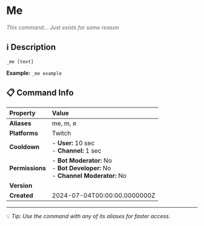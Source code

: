 # Me

<span style="color: #666; font-style: italic;">This command... Just exists for some reason</span>

## ℹ️ Description

`_me [text]`

**Example:** `_me example`

## 📋 Command Info

| **Property** | **Value** |
|:----------------|:----------------|
| **Aliases** | me, m, я |
| **Platforms** | Twitch |
| **Cooldown** | - **User:** 10 sec<br> - **Channel:** 1 sec |
| **Permissions** | - **Bot Moderator:** No<br> - **Bot Developer:** No<br> - **Channel Moderator:** No |
| **Version** |  |
| **Created** | 2024-07-04T00:00:00.0000000Z |

---

💡 *Tip: Use the command with any of its aliases for faster access.*
